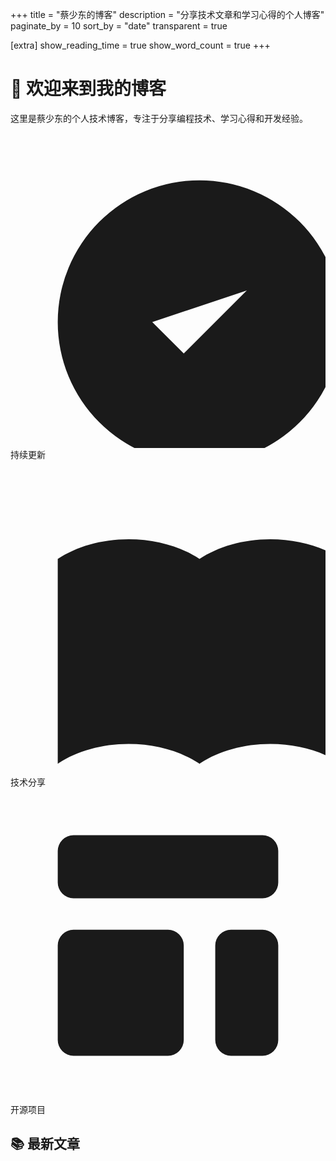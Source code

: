 +++
title = "蔡少东的博客"
description = "分享技术文章和学习心得的个人博客"
paginate_by = 10
sort_by = "date"
transparent = true

[extra]
show_reading_time = true
show_word_count = true
+++

<div class="hero-section text-center mb-12 p-8 bg-gradient-to-r from-blue-50 to-indigo-50 dark:from-gray-800 dark:to-gray-900 rounded-2xl">
  <h1 class="text-4xl md:text-5xl font-bold mb-4 bg-gradient-to-r from-blue-600 to-purple-600 bg-clip-text text-transparent">
    👋 欢迎来到我的博客
  </h1>
  <p class="text-xl text-gray-600 dark:text-gray-300 mb-6 max-w-2xl mx-auto">
    这里是蔡少东的个人技术博客，专注于分享编程技术、学习心得和开发经验。
  </p>
  <div class="flex flex-wrap justify-center gap-4 text-sm text-gray-500 dark:text-gray-400">
    <span class="flex items-center gap-1">
      <svg class="w-4 h-4" fill="currentColor" viewBox="0 0 20 20">
        <path d="M9 12l2 2 4-4m6 2a9 9 0 11-18 0 9 9 0 0118 0z"/>
      </svg>
      持续更新
    </span>
    <span class="flex items-center gap-1">
      <svg class="w-4 h-4" fill="currentColor" viewBox="0 0 20 20">
        <path d="M12 6.253v13m0-13C10.832 5.477 9.246 5 7.5 5S4.168 5.477 3 6.253v13C4.168 18.477 5.754 18 7.5 18s3.332.477 4.5 1.253m0-13C13.168 5.477 14.754 5 16.5 5c1.746 0 3.332.477 4.5 1.253v13C19.832 18.477 18.246 18 16.5 18c-1.746 0-3.332.477-4.5 1.253"/>
      </svg>
      技术分享
    </span>
    <span class="flex items-center gap-1">
      <svg class="w-4 h-4" fill="currentColor" viewBox="0 0 20 20">
        <path d="M3 4a1 1 0 011-1h12a1 1 0 011 1v2a1 1 0 01-1 1H4a1 1 0 01-1-1V4zM3 10a1 1 0 011-1h6a1 1 0 011 1v6a1 1 0 01-1 1H4a1 1 0 01-1-1v-6zM14 9a1 1 0 00-1 1v6a1 1 0 001 1h2a1 1 0 001-1v-6a1 1 0 00-1-1h-2z"/>
      </svg>
      开源项目
    </span>
  </div>
</div>

<div class="mb-8">
  <h2 class="text-2xl font-semibold mb-6 text-center text-gray-800 dark:text-gray-200">
    📚 最新文章
  </h2>
</div>
